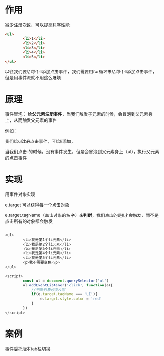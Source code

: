 # 作用

减少注册次数，可以提高程序性能

~~~html
<ul>
        <li>1</li>
        <li>2</li>
        <li>3</li>
        <li>4</li>
        <li>5</li>
</ul>
~~~

以往我们要给每个li添加点击事件，我们需要用for循环来给每个li添加点击事件，但是用事件流就不用这么麻烦

# 原理

事件冒泡：
给**父元素注册事件**，当我们触发子元素的时候，会冒泡到父元素身上，从而触发父元素的事件

例如：

我们给ul注册点击事件，不给li添加，

当我们点击li的时候，没有事件发生，但是会冒泡到父元素身上（ul），执行父元素的点击事件

# 实现

用事件对象实现

e.target 可以获得每一个点击对象

e.target.tagName（点击对象的名字）来**判断**，我们点击的是li才会触发，而不是点击所有的对象都会触发

~~~JavaScript

<ul>
        <li>我是第1个li元素</li>
        <li>我是第2个li元素</li>
        <li>我是第3个li元素</li>
        <li>我是第4个li元素</li>
        <li>我是第5个li元素</li>
        <p>我不需要变色</p>
</ul>

<script>
        const ul = document.querySelector('ul')
        ul.addEventListener('click', function(e){
            //判断对象必须大写
            if(e.target.tagName === 'LI'){
                e.target.style.color = 'red'
            }
        })
</script>
~~~

# 案例

事件委托版本tab栏切换